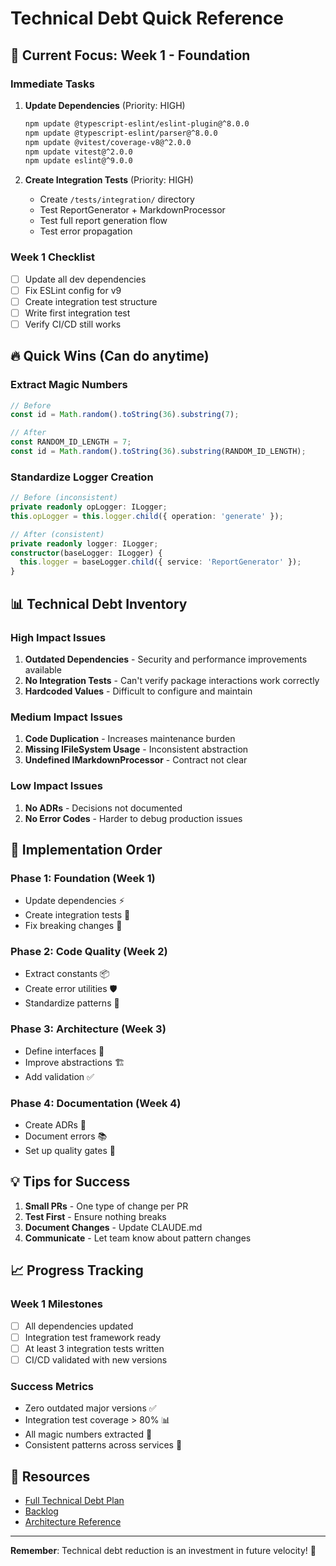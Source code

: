 # Technical Debt Quick Reference

## 🎯 Current Focus: Week 1 - Foundation

### Immediate Tasks
1. **Update Dependencies** (Priority: HIGH)
   ```bash
   npm update @typescript-eslint/eslint-plugin@^8.0.0
   npm update @typescript-eslint/parser@^8.0.0
   npm update @vitest/coverage-v8@^2.0.0
   npm update vitest@^2.0.0
   npm update eslint@^9.0.0
   ```

2. **Create Integration Tests** (Priority: HIGH)
   - Create `/tests/integration/` directory
   - Test ReportGenerator + MarkdownProcessor
   - Test full report generation flow
   - Test error propagation

### Week 1 Checklist
- [ ] Update all dev dependencies
- [ ] Fix ESLint config for v9
- [ ] Create integration test structure
- [ ] Write first integration test
- [ ] Verify CI/CD still works

## 🔥 Quick Wins (Can do anytime)

### Extract Magic Numbers
```typescript
// Before
const id = Math.random().toString(36).substring(7);

// After  
const RANDOM_ID_LENGTH = 7;
const id = Math.random().toString(36).substring(RANDOM_ID_LENGTH);
```

### Standardize Logger Creation
```typescript
// Before (inconsistent)
private readonly opLogger: ILogger;
this.opLogger = this.logger.child({ operation: 'generate' });

// After (consistent)
private readonly logger: ILogger;
constructor(baseLogger: ILogger) {
  this.logger = baseLogger.child({ service: 'ReportGenerator' });
}
```

## 📊 Technical Debt Inventory

### High Impact Issues
1. **Outdated Dependencies** - Security and performance improvements available
2. **No Integration Tests** - Can't verify package interactions work correctly
3. **Hardcoded Values** - Difficult to configure and maintain

### Medium Impact Issues
1. **Code Duplication** - Increases maintenance burden
2. **Missing IFileSystem Usage** - Inconsistent abstraction
3. **Undefined IMarkdownProcessor** - Contract not clear

### Low Impact Issues
1. **No ADRs** - Decisions not documented
2. **No Error Codes** - Harder to debug production issues

## 🚀 Implementation Order

### Phase 1: Foundation (Week 1)
- Update dependencies ⚡
- Create integration tests 🧪
- Fix breaking changes 🔧

### Phase 2: Code Quality (Week 2)
- Extract constants 📦
- Create error utilities 🛡️
- Standardize patterns 🎯

### Phase 3: Architecture (Week 3)
- Define interfaces 📐
- Improve abstractions 🏗️
- Add validation ✅

### Phase 4: Documentation (Week 4)
- Create ADRs 📝
- Document errors 📚
- Set up quality gates 🚦

## 💡 Tips for Success

1. **Small PRs** - One type of change per PR
2. **Test First** - Ensure nothing breaks
3. **Document Changes** - Update CLAUDE.md
4. **Communicate** - Let team know about pattern changes

## 📈 Progress Tracking

### Week 1 Milestones
- [ ] All dependencies updated
- [ ] Integration test framework ready
- [ ] At least 3 integration tests written
- [ ] CI/CD validated with new versions

### Success Metrics
- Zero outdated major versions ✅
- Integration test coverage > 80% 📊
- All magic numbers extracted 🔢
- Consistent patterns across services 🎯

## 🔗 Resources

- [Full Technical Debt Plan](./technical-debt-plan.md)
- [Backlog](./backlog.md)
- [Architecture Reference](./architecture-reference.md)

---

**Remember**: Technical debt reduction is an investment in future velocity! 🚀